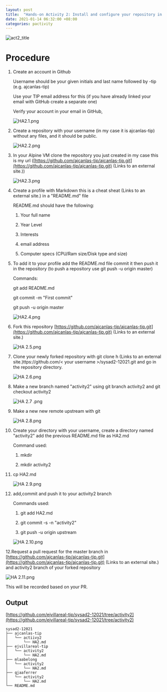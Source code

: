 ```yaml
---
layout: post
title:  "Hands-on Activity 2: Install and configure your repository in remote Git in GitHub"
date: 2021-01-14 06:32:00 +08:00
categories: pactivity
---
```

![act2_title](https://user-images.githubusercontent.com/75426228/104671531-f8353400-5718-11eb-9b7d-3ff2920ab6ba.png)
# Procedure
1. Create an account in Github

    Username should be your given initials and last name followed by -tip (e.g.  ajcanlas-tip)

    Use your TIP email address for this (if you have already linked your email with GitHub create a separate one)

    Verify your account in your email in GitHub,

    ![HA2.1.png](https://user-images.githubusercontent.com/75426228/104672136-25cead00-571a-11eb-9243-5dbd844ed987.png)

2. Create a repository with your username (in my case it is ajcanlas-tip) without any files, and it should be public.

    ![HA2.2.png](https://user-images.githubusercontent.com/75426228/104672180-3b43d700-571a-11eb-9795-069ba61db89c.png)

3. In your Alpine VM clone the repository you just created in my case this is my url ([https://github.com/ajcanlas-tip/ajcanlas-tip.git](https://github.com/ajcanlas-tip/ajcanlas-tip.git) (Links to an external site.))

    ![HA2.3.png](https://user-images.githubusercontent.com/75426228/104672200-47c82f80-571a-11eb-97d1-887facc3e562.png)

4. Create a profile with Markdown this is a cheat sheat (Links to an external site.) in a "README.md" file

    README.md should have the following:

    1. Your full name

    2. Year Level

    3. Interests

    4. email address

    5. Computer specs (CPU/Ram size/Disk type and size)

 

5. To add it to your profile add the README.md file commit it then push it in the repository (to push a repository use git push -u origin master)

    Commands:

    git add README.md

    git commit -m "First commit"

    git push -u origin master

    ![HA2.4.png](https://user-images.githubusercontent.com/75426228/104672252-67f7ee80-571a-11eb-913d-32f22faa2662.png)

6. Fork this repository [https://github.com/ajcanlas-tip/ajcanlas-tip.git](https://github.com/ajcanlas-tip/ajcanlas-tip.git) (Links to an external site.) 

    ![HA 2.5.png](https://user-images.githubusercontent.com/75426228/104672292-7a722800-571a-11eb-9293-940021b06902.png)

7. Clone your newly forked repository with git clone h (Links to an external site.)ttps://github.com/< your username >/sysad2-12021.git and  go in the repository directory.

    ![HA 2.6.png](https://user-images.githubusercontent.com/75426228/104672316-852cbd00-571a-11eb-9283-d48a487969e3.png)

8. Make a new branch named "activity2" using git branch activity2 and git checkout activity2

    ![HA 2.7 .png](https://user-images.githubusercontent.com/75426228/104672340-8fe75200-571a-11eb-9c3f-f60efdecc02f.png)

9. Make a new new remote upstream with git 

    ![HA 2.8.png](https://user-images.githubusercontent.com/75426228/104672363-9c6baa80-571a-11eb-9071-70b39d531157.png)

10. Create your directory with your username, create a directory named "activity2" add the previous README.md file as HA2.md

    Command used:

    1. mkdir <your username>

    2. mkdir activity2

3. cp <path of your README.md file> HA2.md

    ![HA 2.9.png](https://user-images.githubusercontent.com/75426228/104672383-a9889980-571a-11eb-92fc-b2c8fe40ed40.png)

11. add,commit and push it to your activity2 branch

    Commands used:

    1. git add HA2.md

    2. git commit -s -n "activity2"

    3. git push -u origin upstream

    ![HA 2.10.png](https://user-images.githubusercontent.com/75426228/104672410-b5745b80-571a-11eb-98d5-450557548f6c.png)

12.Request a pull request for the master branch in [https://github.com/ajcanlas-tip/ajcanlas-tip.git](https://github.com/ajcanlas-tip/ajcanlas-tip.git) (Links to an external site.) and activity2 branch of your forked repository

![HA 2.11.png](https://user-images.githubusercontent.com/75426228/104673848-83182d80-571d-11eb-9480-8c36c6227e98.png)

This will be recorded based on your PR.

## Output
[https://github.com/ejvillareal-tip/sysad2-12021/tree/activity2](https://github.com/ejvillareal-tip/sysad2-12021/tree/activity2)

```
sysad2-12021
├── ajcanlas-tip
│   └── actiivy2
│       └── HA2.md
├── ejvillareal-tip
│   └── activity2
│       └── HA2.md
├── mlaabelong
│   └── activity2
│       └── HA2.md
├── qjaaferrer
│   └── activity2
│       └── HA2.md
└── README.md

```